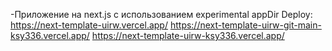 -Приложение на next.js c использованием experimental appDir
Deploy:
https://next-template-uirw.vercel.app/
https://next-template-uirw-git-main-ksy336.vercel.app/
https://next-template-uirw-ksy336.vercel.app/
